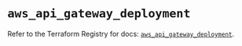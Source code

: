 # `aws_api_gateway_deployment`

Refer to the Terraform Registry for docs: [`aws_api_gateway_deployment`](https://registry.terraform.io/providers/hashicorp/aws/5.98.0/docs/resources/api_gateway_deployment).
